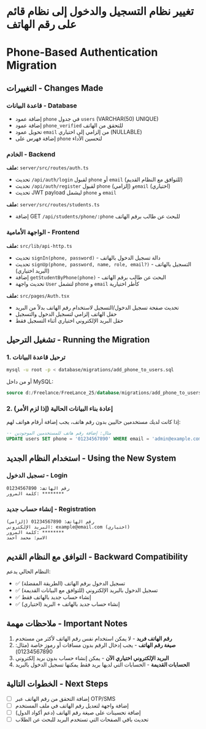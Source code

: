 # تغيير نظام التسجيل والدخول إلى نظام قائم على رقم الهاتف
# Phone-Based Authentication Migration

## التغييرات - Changes Made

### قاعدة البيانات - Database
- إضافة عمود `phone` في جدول `users` (VARCHAR(50) UNIQUE)
- إضافة عمود `phone_verified` للتحقق من الهاتف
- تحويل عمود `email` من إلزامي إلى اختياري (NULLABLE)
- إضافة فهرس على `phone` لتحسين الأداء

### الخادم - Backend
**ملف:** `server/src/routes/auth.ts`
- تحديث `/api/auth/login` لقبول `phone` أو `email` (للتوافق مع النظام القديم)
- تحديث `/api/auth/register` لقبول `phone` (إلزامي) و`email` (اختياري)
- تحديث JWT payload ليشمل `phone` و `email`

**ملف:** `server/src/routes/students.ts`
- إضافة GET `/api/students/phone/:phone` للبحث عن طالب برقم الهاتف

### الواجهة الأمامية - Frontend
**ملف:** `src/lib/api-http.ts`
- تحديث `signIn(phone, password)` - دالة تسجيل الدخول بالهاتف
- تحديث `signUp(phone, password, name, role, email?)` - التسجيل بالهاتف (البريد اختياري)
- إضافة `getStudentByPhone(phone)` - البحث عن طالب برقم الهاتف
- تحديث واجهة `User` لتشمل `phone` و `email` كأطر اختيارية

**ملف:** `src/pages/Auth.tsx`
- تحديث صفحة تسجيل الدخول/التسجيل لاستخدام رقم الهاتف بدلاً من البريد
- حقل الهاتف إلزامي لتسجيل الدخول والتسجيل
- حقل البريد الإلكتروني اختياري أثناء التسجيل فقط

## تشغيل الترحيل - Running the Migration

### 1. ترحيل قاعدة البيانات
```bash
mysql -u root -p < database/migrations/add_phone_to_users.sql
```

أو من داخل MySQL:
```sql
source d:/Freelance/FreeLance_25/database/migrations/add_phone_to_users.sql
```

### 2. إعادة بناء البيانات الحالية (إذا لزم الأمر)
إذا كانت لديك مستخدمين حاليين بدون رقم هاتف، يجب إضافة أرقام هواتف لهم:

```sql
-- مثال: إضافة رقم هاتف للمستخدمين الموجودين
UPDATE users SET phone = '01234567890' WHERE email = 'admin@example.com';
```

## استخدام النظام الجديد - Using the New System

### تسجيل الدخول - Login
```
رقم الهاتف: 01234567890
كلمة المرور: ********
```

### إنشاء حساب جديد - Registration
```
رقم الهاتف: 01234567890 (إلزامي)
البريد الإلكتروني: example@email.com (اختياري)
كلمة المرور: ********
الاسم: محمد أحمد
```

## التوافق مع النظام القديم - Backward Compatibility

النظام الحالي يدعم:
- ✅ تسجيل الدخول برقم الهاتف (الطريقة المفضلة)
- ✅ تسجيل الدخول بالبريد الإلكتروني (للتوافق مع البيانات القديمة)
- ✅ إنشاء حساب جديد بالهاتف فقط
- ✅ إنشاء حساب جديد بالهاتف + البريد (اختياري)

## ملاحظات مهمة - Important Notes

1. **رقم الهاتف فريد** - لا يمكن استخدام نفس رقم الهاتف لأكثر من مستخدم
2. **صيغة رقم الهاتف** - يجب إدخال الرقم بدون مسافات أو رموز خاصة (مثال: 01234567890)
3. **البريد الإلكتروني اختياري الآن** - يمكن إنشاء حساب بدون بريد إلكتروني
4. **الحسابات القديمة** - الحسابات التي لديها بريد فقط يمكنها تسجيل الدخول بالبريد

## الخطوات التالية - Next Steps

- [ ] إضافة التحقق من رقم الهاتف عبر OTP/SMS
- [ ] إضافة واجهة لتعديل رقم الهاتف في ملف المستخدم
- [ ] إضافة تحسينات على صيغة رقم الهاتف (دعم أكواد الدول)
- [ ] تحديث باقي الصفحات التي تستخدم البريد للبحث عن الطلاب
